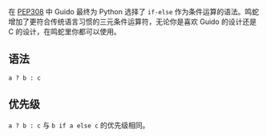 在 [PEP308](https://www.python.org/dev/peps/pep-0308/) 中 Guido 最终为 Python 选择了 `if-else` 作为条件运算的语法。鸣蛇增加了更符合传统语言习惯的三元条件运算符，无论你是喜欢 Guido 的设计还是 C 的设计，在鸣蛇里你都可以使用。

## 语法

```
a ? b : c
```

## 优先级

`a ? b : c` 与 `b if a else c` 的优先级相同。
